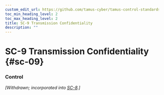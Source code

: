 ```yaml
---
custom_edit_url: https://github.com/tamus-cyber/tamus-control-standards/tree/main/content/tamus.edu/TAMUS_profile.xml
toc_min_heading_level: 2
toc_max_heading_level: 2
title: SC-9 Transmission Confidentiality
description: ""
---
```


# SC-9 Transmission Confidentiality {#sc-09}

### Control

<em>[Withdrawn; incorporated into [SC-8](/catalog/sc/sc-08#sc-08).]</em>

